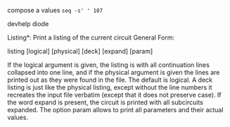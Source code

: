 compose a values `seq -s' ' 107`

devhelp diode

Listing\*: Print a listing of the current circuit
General Form:

listing [logical] [physical] [deck] [expand] [param]

If the logical argument is given, the listing is with
all continuation lines collapsed into one line, and if the
physical argument is given the lines are printed out as they
were found in the file. The default is logical. A deck listing
is just like the physical listing, except without the line
numbers it recreates the input file verbatim (except that it
does not preserve case). If the word expand is present, the
circuit is printed with all subcircuits expanded. The option
param allows to print all parameters and their actual values.
